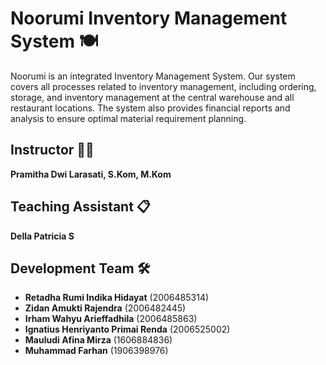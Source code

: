# Noorumi Inventory Management System 🍽️

Noorumi is an integrated Inventory Management System. Our system covers all processes related to inventory management, including ordering, storage, and inventory management at the central warehouse and all restaurant locations. The system also provides financial reports and analysis to ensure optimal material requirement planning. 

## Instructor 👩‍🏫
**Pramitha Dwi Larasati, S.Kom, M.Kom**

## Teaching Assistant 📋
**Della Patricia S**

## Development Team 🛠️

- **Retadha Rumi Indika Hidayat** (2006485314)
- **Zidan Amukti Rajendra** (2006482445)
- **Irham Wahyu Arieffadhila** (2006485863)
- **Ignatius Henriyanto Primai Renda** (2006525002)
- **Mauludi Afina Mirza** (1606884836)
- **Muhammad Farhan** (1906398976)



